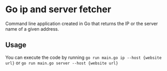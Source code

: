 # Go ip and server fetcher
Command line application created in Go that returns the IP or the server name of a given address.

## Usage
You can execute the code by running `go run main.go ip --host {website url}` or `go run main.go server --host {website url}`
